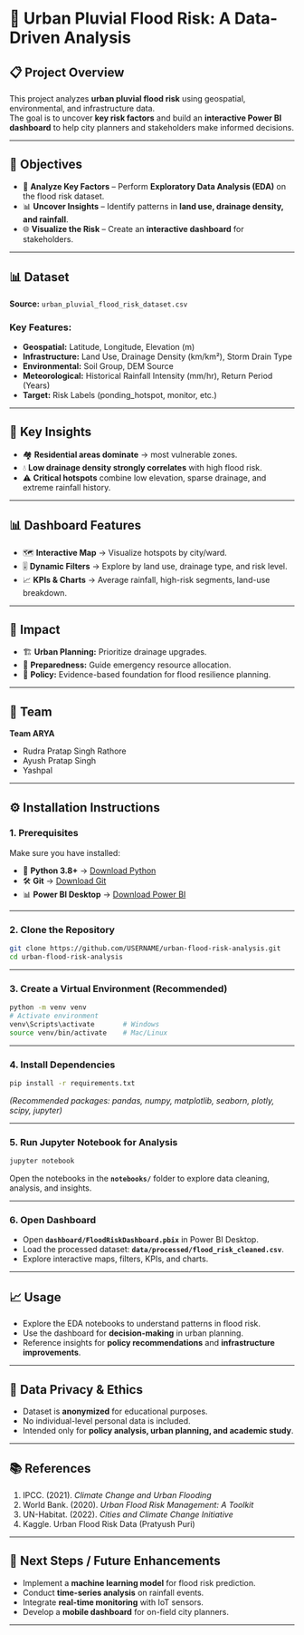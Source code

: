 # 🌊 Urban Pluvial Flood Risk: A Data-Driven Analysis

## 📋 Project Overview
This project analyzes **urban pluvial flood risk** using geospatial, environmental, and infrastructure data.  
The goal is to uncover **key risk factors** and build an **interactive Power BI dashboard** to help city planners and stakeholders make informed decisions.

---

## 🎯 Objectives
- 🔎 **Analyze Key Factors** – Perform **Exploratory Data Analysis (EDA)** on the flood risk dataset.  
- 📊 **Uncover Insights** – Identify patterns in **land use, drainage density, and rainfall**.  
- 🌐 **Visualize the Risk** – Create an **interactive dashboard** for stakeholders.  

---

## 📊 Dataset
**Source:** `urban_pluvial_flood_risk_dataset.csv`  

### Key Features:
- **Geospatial:** Latitude, Longitude, Elevation (m)  
- **Infrastructure:** Land Use, Drainage Density (km/km²), Storm Drain Type  
- **Environmental:** Soil Group, DEM Source  
- **Meteorological:** Historical Rainfall Intensity (mm/hr), Return Period (Years)  
- **Target:** Risk Labels (ponding_hotspot, monitor, etc.)  

---

## 🔑 Key Insights
- 🏘️ **Residential areas dominate** → most vulnerable zones.  
- 💧 **Low drainage density strongly correlates** with high flood risk.  
- ⚠️ **Critical hotspots** combine low elevation, sparse drainage, and extreme rainfall history.  

---

## 📊 Dashboard Features
- 🗺️ **Interactive Map** → Visualize hotspots by city/ward.  
- 🎚️ **Dynamic Filters** → Explore by land use, drainage type, and risk level.  
- 📈 **KPIs & Charts** → Average rainfall, high-risk segments, land-use breakdown.  

---

## 📌 Impact
- 🏗️ **Urban Planning:** Prioritize drainage upgrades.  
- 🚨 **Preparedness:** Guide emergency resource allocation.  
- 📜 **Policy:** Evidence-based foundation for flood resilience planning.  

---

## 👥 Team
**Team ARYA**  
- Rudra Pratap Singh Rathore  
- Ayush Pratap Singh  
- Yashpal  

---

## ⚙️ Installation Instructions

### 1. Prerequisites
Make sure you have installed:
- 🐍 **Python 3.8+** → [Download Python](https://www.python.org/downloads/)  
- 🛠️ **Git** → [Download Git](https://git-scm.com/)  
- 📊 **Power BI Desktop** → [Download Power BI](https://powerbi.microsoft.com/desktop/)  

---

### 2. Clone the Repository
```bash
git clone https://github.com/USERNAME/urban-flood-risk-analysis.git
cd urban-flood-risk-analysis
````

---

### 3. Create a Virtual Environment (Recommended)

```bash
python -m venv venv
# Activate environment
venv\Scripts\activate       # Windows
source venv/bin/activate    # Mac/Linux
```

---

### 4. Install Dependencies

```bash
pip install -r requirements.txt
```

*(Recommended packages: pandas, numpy, matplotlib, seaborn, plotly, scipy, jupyter)*

---

### 5. Run Jupyter Notebook for Analysis

```bash
jupyter notebook
```

Open the notebooks in the **`notebooks/`** folder to explore data cleaning, analysis, and insights.

---

### 6. Open Dashboard

* Open **`dashboard/FloodRiskDashboard.pbix`** in Power BI Desktop.
* Load the processed dataset: **`data/processed/flood_risk_cleaned.csv`**.
* Explore interactive maps, filters, KPIs, and charts.

---

## 📈 Usage

* Explore the EDA notebooks to understand patterns in flood risk.
* Use the dashboard for **decision-making** in urban planning.
* Reference insights for **policy recommendations** and **infrastructure improvements**.

---

## 🔐 Data Privacy & Ethics

* Dataset is **anonymized** for educational purposes.
* No individual-level personal data is included.
* Intended only for **policy analysis, urban planning, and academic study**.

---

## 📚 References

1. IPCC. (2021). *Climate Change and Urban Flooding*
2. World Bank. (2020). *Urban Flood Risk Management: A Toolkit*
3. UN-Habitat. (2022). *Cities and Climate Change Initiative*
4. Kaggle. Urban Flood Risk Data (Pratyush Puri)

---

## 🚀 Next Steps / Future Enhancements

* Implement a **machine learning model** for flood risk prediction.
* Conduct **time-series analysis** on rainfall events.
* Integrate **real-time monitoring** with IoT sensors.
* Develop a **mobile dashboard** for on-field city planners.

---

